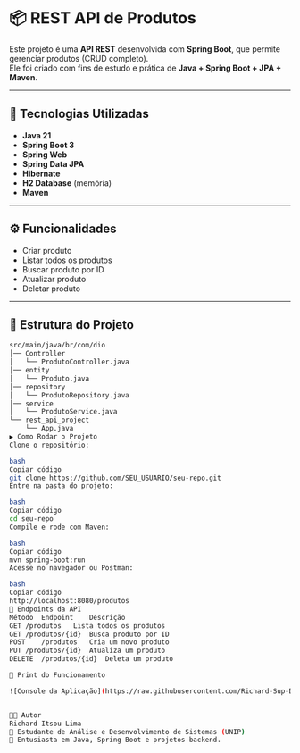 # 📦 REST API de Produtos

Este projeto é uma **API REST** desenvolvida com **Spring Boot**, que permite gerenciar produtos (CRUD completo).  
Ele foi criado com fins de estudo e prática de **Java + Spring Boot + JPA + Maven**.

---

## 🚀 Tecnologias Utilizadas
- **Java 21**
- **Spring Boot 3**
- **Spring Web**
- **Spring Data JPA**
- **Hibernate**
- **H2 Database** (memória)
- **Maven**

---

## ⚙️ Funcionalidades
- Criar produto
- Listar todos os produtos
- Buscar produto por ID
- Atualizar produto
- Deletar produto

---

## 📂 Estrutura do Projeto
```bash
src/main/java/br/com/dio
│── Controller
│   └── ProdutoController.java
│── entity
│   └── Produto.java
│── repository
│   └── ProdutoRepository.java
│── service
│   └── ProdutoService.java
└── rest_api_project
    └── App.java
▶️ Como Rodar o Projeto
Clone o repositório:

bash
Copiar código
git clone https://github.com/SEU_USUARIO/seu-repo.git
Entre na pasta do projeto:

bash
Copiar código
cd seu-repo
Compile e rode com Maven:

bash
Copiar código
mvn spring-boot:run
Acesse no navegador ou Postman:

bash
Copiar código
http://localhost:8080/produtos
🔗 Endpoints da API
Método	Endpoint	Descrição
GET	/produtos	Lista todos os produtos
GET	/produtos/{id}	Busca produto por ID
POST	/produtos	Cria um novo produto
PUT	/produtos/{id}	Atualiza um produto
DELETE	/produtos/{id}	Deleta um produto

📸 Print do Funcionamento

![Console da Aplicação](https://raw.githubusercontent.com/Richard-Sup-Dev/rest-api-produtos/main/images/console.jpeg)


👨‍💻 Autor
Richard Itsou Lima
📌 Estudante de Análise e Desenvolvimento de Sistemas (UNIP)
📌 Entusiasta em Java, Spring Boot e projetos backend.
